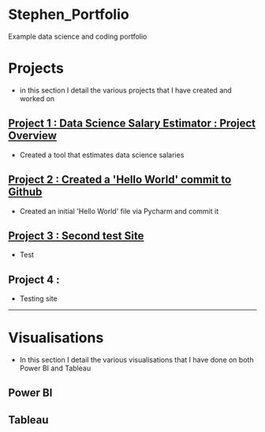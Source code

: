 # Stephen_Portfolio
Example data science and coding portfolio

# **Projects**
- in this section I detail the various projects that I have created and worked on

## [Project 1 : Data Science Salary Estimator : Project Overview](https://github.com/Orion85-Stack/Project-1_SalCalc)
- Created a tool that estimates data science salaries 

## [Project 2 : Created a 'Hello World' commit to Github](https://github.com/Orion85-Stack/Hello-World)
- Created an initial 'Hello World' file via Pycharm and commit it

## [Project 3 : Second test Site](https://github.com/Orion85-Stack/Second-Test-Site)
- Test

## Project 4 : 
- Testing site

---

# **Visualisations**
- In this section I detail the various visualisations that I have done on both Power BI and Tableau

## Power BI


## Tableau
